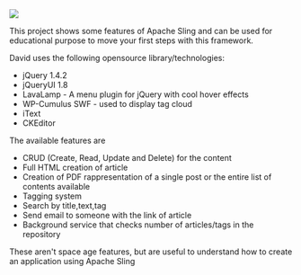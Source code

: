 <img src='http://davidgsoc.files.wordpress.com/2010/06/logo.png?w=150' />

This project shows some features of Apache Sling and can be used for educational purpose to move your first steps with this framework.

David uses the following opensource library/technologies:

  * jQuery  1.4.2
  * jQueryUI  1.8
  * LavaLamp - A menu plugin for jQuery with cool hover effects
  * WP-Cumulus SWF - used to display tag cloud
  * iText
  * CKEditor

The available features are

  * CRUD (Create, Read, Update and Delete) for the content
  * Full HTML creation of article
  * Creation of PDF rappresentation of a single post or the entire list of contents available
  * Tagging system
  * Search by title,text,tag
  * Send email to someone with the link of article
  * Background service that checks number of articles/tags in the repository


These aren't space age features, but are useful to understand how to create an application using Apache Sling